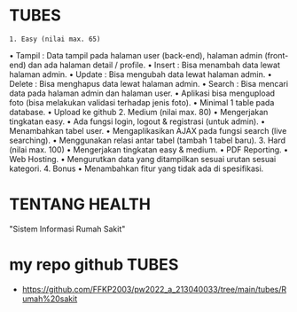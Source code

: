 # TUBES

    1. Easy (nilai max. 65)

• Tampil : Data tampil pada halaman user (back-end), halaman admin (front-end) dan
ada halaman detail / profile.
• Insert : Bisa menambah data lewat halaman admin.
• Update : Bisa mengubah data lewat halaman admin.
• Delete : Bisa menghapus data lewat halaman admin.
• Search : Bisa mencari data pada halaman admin dan halaman user.
• Aplikasi bisa mengupload foto (bisa melakukan validasi terhadap jenis foto).
• Minimal 1 table pada database.
• Upload ke github 2. Medium (nilai max. 80)
• Mengerjakan tingkatan easy.
• Ada fungsi login, logout & registrasi (untuk admin).
• Menambahkan tabel user.
• Mengaplikasikan AJAX pada fungsi search (live searching).
• Menggunakan relasi antar tabel (tambah 1 tabel baru). 3. Hard (nilai max. 100)
• Mengerjakan tingkatan easy & medium.
• PDF Reporting.
• Web Hosting.
• Mengurutkan data yang ditampilkan sesuai urutan sesuai kategori. 4. Bonus
• Menambahkan fitur yang tidak ada di spesifikasi.

# TENTANG HEALTH

"Sistem Informasi Rumah Sakit"

# my repo github TUBES

- https://github.com/FFKP2003/pw2022_a_213040033/tree/main/tubes/Rumah%20sakit
